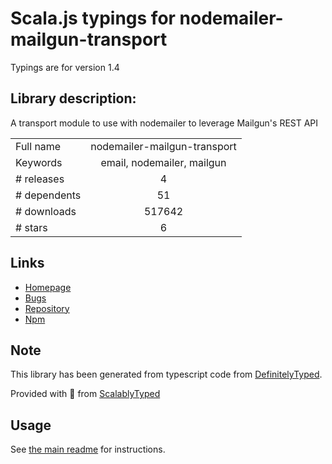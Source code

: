 
# Scala.js typings for nodemailer-mailgun-transport

Typings are for version 1.4

## Library description:
A transport module to use with nodemailer to leverage Mailgun's REST API

|                    |                 |
| ------------------ | :-------------: |
| Full name          | nodemailer-mailgun-transport |
| Keywords           | email, nodemailer, mailgun |
| # releases         | 4 |
| # dependents       | 51 |
| # downloads        | 517642 |
| # stars            | 6 |

## Links
- [Homepage](http://mailgun.com)
- [Bugs](https://github.com/orliesaurus/nodemailer-mailgun-transport/issues)
- [Repository](https://github.com/orliesaurus/nodemailer-mailgun-transport)
- [Npm](https://www.npmjs.com/package/nodemailer-mailgun-transport)
    


## Note
This library has been generated from typescript code from [DefinitelyTyped](https://definitelytyped.org).

Provided with :purple_heart: from [ScalablyTyped](https://github.com/oyvindberg/ScalablyTyped)

## Usage
See [the main readme](../../readme.md) for instructions.


